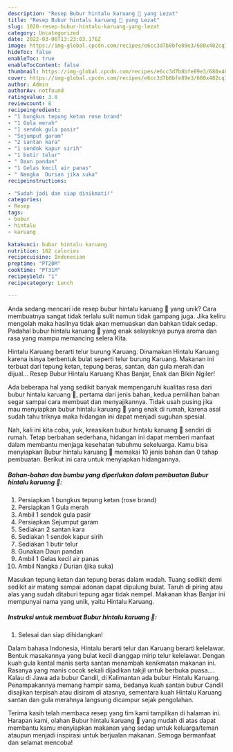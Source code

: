 ```yaml
---
description: "Resep Bubur hintalu karuang 🥣 yang Lezat"
title: "Resep Bubur hintalu karuang 🥣 yang Lezat"
slug: 1020-resep-bubur-hintalu-karuang-yang-lezat
category: Uncategorized
date: 2022-03-06T13:23:03.176Z
image: https://img-global.cpcdn.com/recipes/e6cc3d7b8bfe89e3/680x482cq70/bubur-hintalu-karuang-foto-resep-utama.jpg
hideToc: false
enableToc: true
enableTocContent: false
thumbnail: https://img-global.cpcdn.com/recipes/e6cc3d7b8bfe89e3/680x482cq70/bubur-hintalu-karuang-foto-resep-utama.jpg
cover: https://img-global.cpcdn.com/recipes/e6cc3d7b8bfe89e3/680x482cq70/bubur-hintalu-karuang-foto-resep-utama.jpg
author: Admin
authorAv: notfound
ratingvalue: 3.8
reviewcount: 8
recipeingredient:
- "1 bungkus tepung ketan rose brand"
- "1 Gula merah"
- "1 sendok gula pasir"
- "Sejumput garam"
- "2 santan kara"
- "1 sendok kapur sirih"
- "1 butir telur"
- " Daun pandan"
- "1 Gelas kecil air panas"
- " Nangka  Durian jika suka"
recipeinstructions:

- "Sudah jadi dan siap dinikmati!"
categories:
- Resep
tags:
- bubur
- hintalu
- karuang

katakunci: bubur hintalu karuang 
nutrition: 162 calories
recipecuisine: Indonesian
preptime: "PT20M"
cooktime: "PT31M"
recipeyield: "1"
recipecategory: Lunch

---
```





Anda sedang mencari ide resep bubur hintalu karuang 🥣 yang unik? Cara membuatnya sangat tidak terlalu sulit namun tidak gampang juga. Jika keliru mengolah maka hasilnya tidak akan memuaskan dan bahkan tidak sedap. Padahal bubur hintalu karuang 🥣 yang enak selayaknya punya aroma dan rasa yang mampu memancing selera Kita.





Hintalu Karuang berarti telur burung Karuang. Dinamakan Hintalu Karuang karena isinya berbentuk bulat seperti telur burung Karuang. Makanan ini terbuat dari tepung ketan, tepung beras, santan, dan gula merah dan dijual… Resep Bubur Hintalu Karuang Khas Banjar, Enak dan Bikin Ngiler!

Ada beberapa hal yang sedikit banyak mempengaruhi kualitas rasa dari bubur hintalu karuang 🥣, pertama dari jenis bahan, kedua pemilihan bahan segar sampai cara membuat dan menyajikannya. Tidak usah pusing jika mau menyiapkan bubur hintalu karuang 🥣 yang enak di rumah, karena asal sudah tahu triknya maka hidangan ini dapat menjadi suguhan spesial.






Nah, kali ini kita coba, yuk, kreasikan bubur hintalu karuang 🥣 sendiri di rumah. Tetap berbahan sederhana, hidangan ini dapat memberi manfaat dalam membantu menjaga kesehatan tubuhmu sekeluarga. Kamu bisa menyiapkan Bubur hintalu karuang 🥣 memakai 10 jenis bahan dan 0 tahap pembuatan. Berikut ini cara untuk menyiapkan hidangannya.

<!--inarticleads1-->

##### Bahan-bahan dan bumbu yang diperlukan dalam pembuatan Bubur hintalu karuang 🥣:

1. Persiapkan 1 bungkus tepung ketan (rose brand)
1. Persiapkan 1 Gula merah
1. Ambil 1 sendok gula pasir
1. Persiapkan Sejumput garam
1. Sediakan 2 santan kara
1. Sediakan 1 sendok kapur sirih
1. Sediakan 1 butir telur
1. Gunakan  Daun pandan
1. Ambil 1 Gelas kecil air panas
1. Ambil  Nangka / Durian (jika suka)


Masukan tepung ketan dan tepung beras dalam wadah. Tuang sedikit demi sedikit air matang sampai adonan dapat dipulung bulat. Taruh di piring atau alas yang sudah ditaburi tepung agar tidak nempel. Makanan khas Banjar ini mempunyai nama yang unik, yaitu Hintalu Karuang. 

<!--inarticleads2-->

##### Instruksi untuk membuat Bubur hintalu karuang 🥣:


1. Selesai dan siap dihidangkan!

Dalam bahasa Indonesia, Hintalu berarti telur dan Karuang berarti kelelawar. Bentuk masakannya yang bulat kecil dianggap mirip telur kelelawar. Dengan kuah gula kental manis serta santan menambah kenikmatan makanan ini. Rasanya yang manis cocok sekali dijadikan takjil untuk berbuka puasa.… Kalau di Jawa ada bubur Candil, di Kalimantan ada bubur Hintalu Karuang. Penampakannya memang hampir sama, bedanya kuah santan bubur Candil disajikan terpisah atau disiram di atasnya, sementara kuah Hintalu Karuang santan dan gula merahnya langsung dicampur sejak pengolahan. 

Terima kasih telah membaca resep yang tim kami tampilkan di halaman ini. Harapan kami, olahan Bubur hintalu karuang 🥣 yang mudah di atas dapat membantu kamu menyiapkan makanan yang sedap untuk keluarga/teman ataupun menjadi inspirasi untuk berjualan makanan. Semoga bermanfaat dan selamat mencoba!
